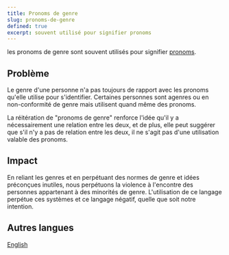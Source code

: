 ```yaml
---
title: Pronoms de genre
slug: pronoms-de-genre
defined: true
excerpt: souvent utilisé pour signifier pronoms
---
```


les pronoms de genre sont souvent utilisés pour signifier [pronoms](/definitions/pronouns).

## Problème

Le genre d'une personne n'a pas toujours de rapport avec les pronoms qu'elle utilise pour s'identifier. Certaines personnes sont agenres ou en non-conformité de genre mais utilisent quand même des pronoms.

La réitération de "pronoms de genre" renforce l'idée qu'il y a nécessairement une relation entre les deux, et de plus, elle peut suggérer que s'il n'y a pas de relation entre les deux, il ne s'agit pas d'une utilisation valable des pronoms.

## Impact

En reliant les genres et en perpétuant des normes de genre et idées préconçues inutiles, nous perpétuons la violence à
l'encontre des personnes appartenant à des minorités de genre. L'utilisation de ce langage perpétue ces systèmes et ce
langage négatif, quelle que soit notre intention.

## Autres langues

[English](/definitions/gender-pronouns)
